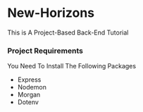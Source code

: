 # New-Horizons

This is A Project-Based Back-End Tutorial

### Project Requirements

You Need To Install The Following Packages

- Express
- Nodemon
- Morgan
- Dotenv
